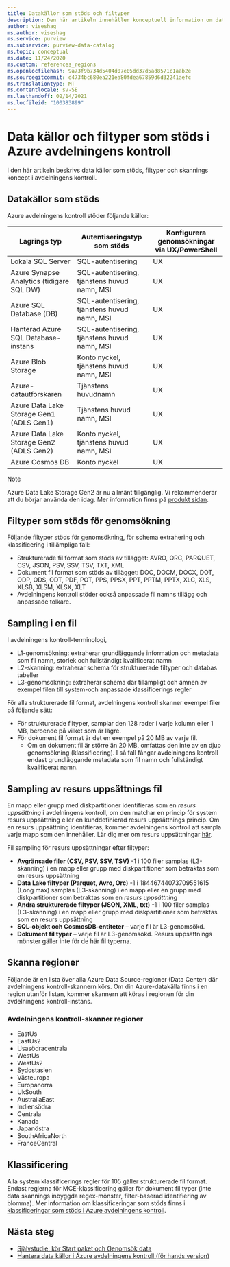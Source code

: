 ```yaml
---
title: Datakällor som stöds och filtyper
description: Den här artikeln innehåller konceptuell information om data källor och filtyper som stöds i avdelningens kontroll.
author: viseshag
ms.author: viseshag
ms.service: purview
ms.subservice: purview-data-catalog
ms.topic: conceptual
ms.date: 11/24/2020
ms.custom: references_regions
ms.openlocfilehash: 9a73f9b734d5404d07e05dd37d5ad8571c1aab2e
ms.sourcegitcommit: d4734bc680ea221ea80fdea67859d6d32241aefc
ms.translationtype: MT
ms.contentlocale: sv-SE
ms.lasthandoff: 02/14/2021
ms.locfileid: "100383899"
---
```

# <a name="supported-data-sources-and-file-types-in-azure-purview"></a>Data källor och filtyper som stöds i Azure avdelningens kontroll

I den här artikeln beskrivs data källor som stöds, filtyper och skannings koncept i avdelningens kontroll.

## <a name="supported-data-sources"></a>Datakällor som stöds

Azure avdelningens kontroll stöder följande källor:

| Lagrings typ | Autentiseringstyp som stöds | Konfigurera genomsökningar via UX/PowerShell |
| ---------- | ------------------- | ------------------------------ |
| Lokala SQL Server                   | SQL-autentisering                        | UX                                |
| Azure Synapse Analytics (tidigare SQL DW)            | SQL-autentisering, tjänstens huvud namn, MSI               | UX                             |
| Azure SQL Database (DB)                  | SQL-autentisering, tjänstens huvud namn, MSI               | UX |
| Hanterad Azure SQL Database-instans      | SQL-autentisering, tjänstens huvud namn, MSI               | UX    |
| Azure Blob Storage                       | Konto nyckel, tjänstens huvud namn, MSI | UX            |
| Azure-datautforskaren                      | Tjänstens huvudnamn                              | UX            |
| Azure Data Lake Storage Gen1 (ADLS Gen1) | Tjänstens huvud namn, MSI                              | UX            |
| Azure Data Lake Storage Gen2 (ADLS Gen2) | Konto nyckel, tjänstens huvud namn, MSI            | UX            |
| Azure Cosmos DB                          | Konto nyckel                                    | UX            |


> [!Note]
> Azure Data Lake Storage Gen2 är nu allmänt tillgänglig. Vi rekommenderar att du börjar använda den idag. Mer information finns på [produkt sidan](https://azure.microsoft.com/en-us/services/storage/data-lake-storage/).

## <a name="file-types-supported-for-scanning"></a>Filtyper som stöds för genomsökning

Följande filtyper stöds för genomsökning, för schema extrahering och klassificering i tillämpliga fall:

- Strukturerade fil format som stöds av tillägget: AVRO, ORC, PARQUET, CSV, JSON, PSV, SSV, TSV, TXT, XML
- Dokument fil format som stöds av tillägget: DOC, DOCM, DOCX, DOT, ODP, ODS, ODT, PDF, POT, PPS, PPSX, PPT, PPTM, PPTX, XLC, XLS, XLSB, XLSM, XLSX, XLT
- Avdelningens kontroll stöder också anpassade fil namns tillägg och anpassade tolkare.

## <a name="sampling-within-a-file"></a>Sampling i en fil

I avdelningens kontroll-terminologi,
- L1-genomsökning: extraherar grundläggande information och metadata som fil namn, storlek och fullständigt kvalificerat namn
- L2-skanning: extraherar schema för strukturerade filtyper och databas tabeller
- L3-genomsökning: extraherar schema där tillämpligt och ämnen av exempel filen till system-och anpassade klassificerings regler

För alla strukturerade fil format, avdelningens kontroll skanner exempel filer på följande sätt:

- För strukturerade filtyper, samplar den 128 rader i varje kolumn eller 1 MB, beroende på vilket som är lägre.
- För dokument fil format är det en exempel på 20 MB av varje fil.
    - Om en dokument fil är större än 20 MB, omfattas den inte av en djup genomsökning (klassificering). I så fall fångar avdelningens kontroll endast grundläggande metadata som fil namn och fullständigt kvalificerat namn.

## <a name="resource-set-file-sampling"></a>Sampling av resurs uppsättnings fil

En mapp eller grupp med diskpartitioner identifieras som en *resurs uppsättning* i avdelningens kontroll, om den matchar en princip för system resurs uppsättning eller en kunddefinierad resurs uppsättnings princip. Om en resurs uppsättning identifieras, kommer avdelningens kontroll att sampla varje mapp som den innehåller. Lär dig mer om resurs uppsättningar [här](concept-resource-sets.md).

Fil sampling för resurs uppsättningar efter filtyper:

- **Avgränsade filer (CSV, PSV, SSV, TSV)** -1 i 100 filer samplas (L3-skanning) i en mapp eller grupp med diskpartitioner som betraktas som en resurs uppsättning
- **Data Lake filtyper (Parquet, Avro, Orc)** -1 i 18446744073709551615 (Long max) samplas (L3-skanning) i en mapp eller en grupp med diskpartitioner som betraktas som en *resurs uppsättning*
- **Andra strukturerade filtyper (JSON, XML, txt)** -1 i 100 filer samplas (L3-skanning) i en mapp eller grupp med diskpartitioner som betraktas som en resurs uppsättning
- **SQL-objekt och CosmosDB-entiteter** – varje fil är L3-genomsökd.
- **Dokument fil typer** – varje fil är L3-genomsökd. Resurs uppsättnings mönster gäller inte för de här fil typerna.

## <a name="scan-regions"></a>Skanna regioner
Följande är en lista över alla Azure Data Source-regioner (Data Center) där avdelningens kontroll-skannern körs. Om din Azure-datakälla finns i en region utanför listan, kommer skannern att köras i regionen för din avdelningens kontroll-instans.
 
### <a name="purview-scanner-regions"></a>Avdelningens kontroll-skanner regioner

- EastUs
- EastUs2 
- Usasödracentrala
- WestUs
- WestUs2
- Sydostasien
- Västeuropa
- Europanorra
- UkSouth
- AustraliaEast
- Indiensödra
- Centrala
- Kanada
- Japanöstra
- SouthAfricaNorth
- FranceCentral

## <a name="classification"></a>Klassificering

Alla system klassificerings regler för 105 gäller strukturerade fil format. Endast reglerna för MCE-klassificering gäller för dokument fil typer (inte data skannings inbyggda regex-mönster, filter-baserad identifiering av blomma). Mer information om klassificeringar som stöds finns i [klassificeringar som stöds i Azure avdelningens kontroll](supported-classifications.md).

## <a name="next-steps"></a>Nästa steg

- [Självstudie: kör Start paket och Genomsök data](tutorial-scan-data.md)
- [Hantera data källor i Azure avdelningens kontroll (för hands version)](manage-data-sources.md)